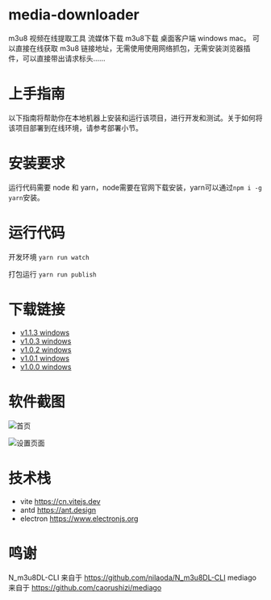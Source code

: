# media-downloader
m3u8 视频在线提取工具 流媒体下载 m3u8下载 桌面客户端 windows mac。
可以直接在线获取 m3u8 链接地址，无需使用使用网络抓包，无需安装浏览器插件，可以直接带出请求标头……

# 上手指南
以下指南将帮助你在本地机器上安装和运行该项目，进行开发和测试。关于如何将该项目部署到在线环境，请参考部署小节。

# 安装要求
运行代码需要 node 和 yarn，node需要在官网下载安装，yarn可以通过`npm i -g yarn`安装。

# 运行代码

开发环境 `yarn run watch`

打包运行 `yarn run publish`

# 下载链接
- [v1.1.3 windows](https://github.com/caorushizi/m3u8-downloader/releases/download/1.1.3/media-downloader-setup-1.1.3.exe)
- [v1.0.3 windows](http://static.ziying.site/media-downloader-1.0.3%20Setup.exe)
- [v1.0.2 windows](http://static.ziying.site/media-downloader-1.0.2%20Setup.exe)
- [v1.0.1 windows](http://static.ziying.site/media-downloader-1.0.1%20Setup.exe)
- [v1.0.0 windows](http://static.ziying.site/media-downloader-1.0.0%20Setup.exe)

# 软件截图

![首页](http://static.ziying.site/Snipaste_2022-01-08_18-43-25.png)

![设置页面](http://static.ziying.site/Snipaste_2022-01-08_18-43-39.png)

# 技术栈
- vite https://cn.vitejs.dev
- antd https://ant.design
- electron https://www.electronjs.org

# 鸣谢
N_m3u8DL-CLI 来自于 https://github.com/nilaoda/N_m3u8DL-CLI
mediago 来自于 https://github.com/caorushizi/mediago

